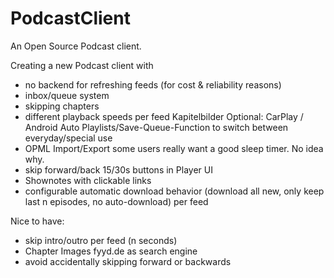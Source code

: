 # PodcastClient
An Open Source Podcast client.

Creating a new Podcast client with

- no backend for refreshing feeds (for cost & reliability reasons)
- inbox/queue system
- skipping chapters
- different playback speeds per feed
Kapitelbilder
Optional: CarPlay / Android Auto
Playlists/Save-Queue-Function to switch between everyday/special use
- OPML Import/Export
some users really want a good sleep timer. No idea why.
- skip forward/back 15/30s buttons in Player UI
- Shownotes with clickable links
- configurable automatic download  behavior (download all new, only keep last n episodes, no auto-download) per feed

Nice to have:
- skip intro/outro per feed (n seconds)
- Chapter Images
fyyd.de as search engine
- avoid accidentally skipping forward or backwards
